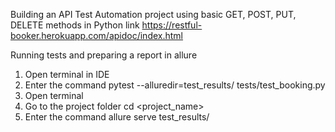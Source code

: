 Building an API Test Automation project using basic GET, POST, PUT, DELETE methods in Python
link https://restful-booker.herokuapp.com/apidoc/index.html

Running tests and preparing a report in allure
1. Open terminal in IDE
2. Enter the command
  pytest --alluredir=test_results/ tests/test_booking.py
3. Open terminal
4. Go to the project folder
  cd <project_name>
5. Enter the command
  allure serve test_results/
  